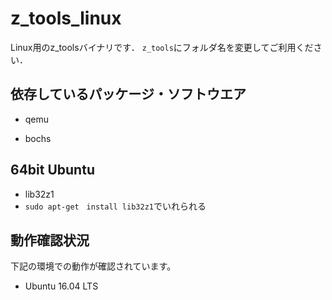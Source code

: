# z_tools_linux
Linux用のz_toolsバイナリです．
`z_tools`にフォルダ名を変更してご利用ください．

## 依存しているパッケージ・ソフトウエア
- qemu

- bochs

## 64bit Ubuntu
- lib32z1
 - `sudo apt-get　install lib32z1`でいれられる


## 動作確認状況
下記の環境での動作が確認されています。
- Ubuntu 16.04 LTS
